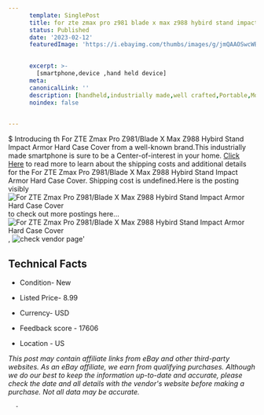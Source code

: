 ```yaml
---
      template: SinglePost
      title: for zte zmax pro z981 blade x max z988 hybird stand impact armor hard case cover
      status: Published
      date: '2023-02-12'
      featuredImage: 'https://i.ebayimg.com/thumbs/images/g/jmQAAOSwcWBbCDOo/s-l225.jpg'
       

      excerpt: >-
        [smartphone,device ,hand held device]
      meta:
      canonicalLink: ''
      description: [handheld,industrially made,well crafted,Portable,Mobile,Compact,Convenient,Lightweight,Maneuverable,Man-portable,Miniature,Carriable,Hand-held,Light,Holdable,Transportable,Mobile device,Pocket-sized,On-the-go,Wireless,Cordless,Compact size,Convenient size, smartphone,device ,hand held device]
      noindex: false
      

---
```

$
      Introducing th For ZTE Zmax Pro Z981/Blade X Max Z988 Hybird Stand Impact Armor Hard Case Cover from a well-known brand.This industrially made smartphone is sure to be a Center-of-interest in your home. [Click Here](https://www.ebay.com/itm/263713137692?hash=item3d6687241c%3Ag%3AjmQAAOSwcWBbCDOo&mkevt=1&mkcid=1&mkrid=711-53200-19255-0&campid=%253CePNCampaignId%253E&customid=%253CreferenceId%253E&toolid=10049) to read more to learn about the shipping costs and additional details for the For ZTE Zmax Pro Z981/Blade X Max Z988 Hybird Stand Impact Armor Hard Case Cover. Shipping cost is undefined.Here is the posting visibly ![For ZTE Zmax Pro Z981/Blade X Max Z988 Hybird Stand Impact Armor Hard Case Cover](https://i.ebayimg.com/thumbs/images/g/jmQAAOSwcWBbCDOo/s-l225.jpg) to check out more postings here... ![For ZTE Zmax Pro Z981/Blade X Max Z988 Hybird Stand Impact Armor Hard Case Cover](https://i.ebayimg.com/images/g/jmQAAOSwcWBbCDOo/s-l1200.jpg), ![check vendor page](https://origin-galleryplus.ebayimg.com/ws/web/263713137692_2_0_1/225x225.jpg,https://origin-galleryplus.ebayimg.com/ws/web/263713137692_3_0_1/225x225.jpg,https://origin-galleryplus.ebayimg.com/ws/web/263713137692_4_0_1/225x225.jpg,https://origin-galleryplus.ebayimg.com/ws/web/263713137692_5_0_1/225x225.jpg,https://origin-galleryplus.ebayimg.com/ws/web/263713137692_6_0_1/225x225.jpg)'

      

 ## Technical Facts 



     
      

 - Condition- New 


      

 - Listed Price- 8.99 


      

 - Currency- USD 


      

 - Feedback score - 17606 


      

 - Location - US 


      
      

 *_This post may contain affiliate links from eBay and other third-party websites. As an eBay affiliate, we earn from qualifying purchases. Although we do our best to keep the information up-to-date and accurate, please check the date and all details with the vendor's website before making a purchase. Not all data may be accurate._*




      -

